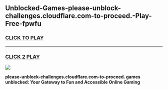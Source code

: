 
## Unblocked-Games-please-unblock-challenges.cloudflare.com-to-proceed.-Play-Free-fpwfu
<h3>
<a href="https://premium76.site?title=please-unblock-challenges.cloudflare.com-to-proceed.&ref=10A">CLICK TO PLAY</a></h3>
<hr>

<h3>
<a href="https://premium76.site?title=please-unblock-challenges.cloudflare.com-to-proceed.&ref=10A">CLICK 2 PLAY</a>
  
</h3>

<a href="https://premium76.site?title=please-unblock-challenges.cloudflare.com-to-proceed.&ref=10A"><img src="https://clearcache.store/games.png"></a>


**please-unblock-challenges.cloudflare.com-to-proceed. games unblocked: Your Gateway to Fun and Accessible Online Gaming**
